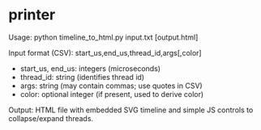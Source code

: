 # printer

Usage:
    python timeline_to_html.py input.txt [output.html]

Input format (CSV):
    start_us,end_us,thread_id,args[,color]

- start_us, end_us: integers (microseconds)
- thread_id: string (identifies thread id)
- args: string (may contain commas; use quotes in CSV)
- color: optional integer (if present, used to derive color)

Output:
    HTML file with embedded SVG timeline and simple JS controls to collapse/expand threads.